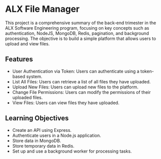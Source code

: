 # ALX File Manager

This project is a comprehensive summary of the back-end trimester in the ALX Software Engineering program, focusing on key concepts such as authentication, NodeJS, MongoDB, Redis, pagination, and background processing. The objective is to build a simple platform that allows users to upload and view files.

## Features

- User Authentication via Token: Users can authenticate using a token-based system.
- List All Files: Users can retrieve a list of all files they have uploaded.
- Upload New Files: Users can upload new files to the platform.
- Change File Permissions: Users can modify the permissions of their uploaded files.
- View Files: Users can view files they have uploaded.


## Learning Objectives

- Create an API using Express.
- Authenticate users in a Node.js application.
- Store data in MongoDB.
- Store temporary data in Redis.
- Set up and use a background worker for processing tasks.